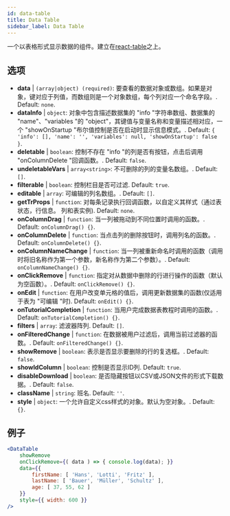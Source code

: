 ```yaml
---
id: data-table 
title: Data Table
sidebar_label: Data Table
---
```


一个以表格形式显示数据的组件。建立在[react-table](https://react-table.js.org/)之上。

## 选项

* __data__ | `(array|object) (required)`: 要查看的数据对象或数组。如果是对象，键对应于列值，而数组则是一个对象数组，每个列对应一个命名字段。. Default: `none`.
* __dataInfo__ | `object`: 对象中包含描述数据集的 "info "字符串数组、数据集的 "name"、"variables "的 "object"，其键值与变量名称和变量描述相对应，一个 "showOnStartup "布尔值控制是否在启动时显示信息模式。. Default: `{
  'info': [],
  'name': '',
  'variables': null,
  'showOnStartup': false
}`.
* __deletable__ | `boolean`: 控制不存在 "info "的列是否有按钮，点击后调用 "onColumnDelete "回调函数。. Default: `false`.
* __undeletableVars__ | `array<string>`: 不可删除的列的变量名数组。. Default: `[]`.
* __filterable__ | `boolean`: 控制栏目是否可过滤. Default: `true`.
* __editable__ | `array`: 可编辑的列名数组。. Default: `[]`.
* __getTrProps__ | `function`: 对每条记录执行回调函数，以自定义其样式（通过表状态，行信息。
列和表实例). Default: `none`.
* __onColumnDrag__ | `function`: 当一列被拖动到不同位置时调用的函数。. Default: `onColumnDrag() {}`.
* __onColumnDelete__ | `function`: 当点击列的删除按钮时，调用列名的函数。. Default: `onColumnDelete() {}`.
* __onColumnNameChange__ | `function`: 当一列被重新命名时调用的函数（调用时将旧名称作为第一个参数，新名称作为第二个参数）。. Default: `onColumnNameChange() {}`.
* __onClickRemove__ | `function`: 指定对从数据中删除的行进行操作的函数（默认为空函数）。. Default: `onClickRemove() {}`.
* __onEdit__ | `function`: 在用户改变单元格的值后，调用更新数据集的函数(仅适用于表为 "可编辑 "时). Default: `onEdit() {}`.
* __onTutorialCompletion__ | `function`: 当用户完成数据表教程时调用的函数。. Default: `onTutorialCompletion() {}`.
* __filters__ | `array`: 滤波器阵列. Default: `[]`.
* __onFilteredChange__ | `function`: 在数据被用户过滤后，调用当前过滤器的函数。. Default: `onFilteredChange() {}`.
* __showRemove__ | `boolean`: 表示是否显示要删除的行的复选框。. Default: `false`.
* __showIdColumn__ | `boolean`: 控制是否显示ID列. Default: `true`.
* __disableDownload__ | `boolean`: 是否隐藏按钮以CSV或JSON文件的形式下载数据。. Default: `false`.
* __className__ | `string`: 班名. Default: `''`.
* __style__ | `object`: 一个允许自定义css样式的对象。默认为空对象。. Default: `{}`.


## 例子

```jsx live
<DataTable
    showRemove
    onClickRemove={( data ) => { console.log(data); }}
    data={{ 
        firstName: [ 'Hans', 'Lotti', 'Fritz' ], 
        lastName: [ 'Bauer', 'Müller', 'Schultz' ],
        age: [ 37, 55, 62 ]
    }}
    style={{ width: 600 }}
/>
```

